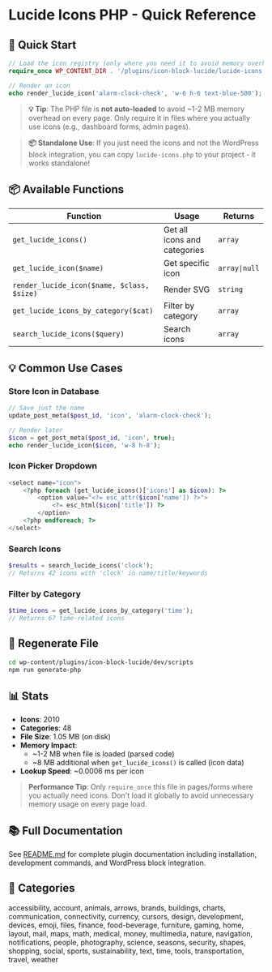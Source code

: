 # Lucide Icons PHP - Quick Reference

## 🚀 Quick Start

```php
// Load the icon registry (only where you need it to avoid memory overhead)
require_once WP_CONTENT_DIR . '/plugins/icon-block-lucide/lucide-icons.php';

// Render an icon
echo render_lucide_icon('alarm-clock-check', 'w-6 h-6 text-blue-500');
```

> **💡 Tip**: The PHP file is **not auto-loaded** to avoid ~1-2 MB memory overhead on every page. Only require it in files where you actually use icons (e.g., dashboard forms, admin pages).

> **📦 Standalone Use**: If you just need the icons and not the WordPress block integration, you can copy `lucide-icons.php` to your project - it works standalone!

## 📦 Available Functions

| Function | Usage | Returns |
|----------|-------|---------|
| `get_lucide_icons()` | Get all icons and categories | `array` |
| `get_lucide_icon($name)` | Get specific icon | `array\|null` |
| `render_lucide_icon($name, $class, $size)` | Render SVG | `string` |
| `get_lucide_icons_by_category($cat)` | Filter by category | `array` |
| `search_lucide_icons($query)` | Search icons | `array` |

## 💡 Common Use Cases

### Store Icon in Database
```php
// Save just the name
update_post_meta($post_id, 'icon', 'alarm-clock-check');

// Render later
$icon = get_post_meta($post_id, 'icon', true);
echo render_lucide_icon($icon, 'w-8 h-8');
```

### Icon Picker Dropdown
```php
<select name="icon">
    <?php foreach (get_lucide_icons()['icons'] as $icon): ?>
        <option value="<?= esc_attr($icon['name']) ?>">
            <?= esc_html($icon['title']) ?>
        </option>
    <?php endforeach; ?>
</select>
```

### Search Icons
```php
$results = search_lucide_icons('clock');
// Returns 42 icons with 'clock' in name/title/keywords
```

### Filter by Category
```php
$time_icons = get_lucide_icons_by_category('time');
// Returns 67 time-related icons
```

## 🔧 Regenerate File

```bash
cd wp-content/plugins/icon-block-lucide/dev/scripts
npm run generate-php
```

## 📊 Stats

- **Icons**: 2010
- **Categories**: 48
- **File Size**: 1.05 MB (on disk)
- **Memory Impact**: 
  - ~1-2 MB when file is loaded (parsed code)
  - ~8 MB additional when `get_lucide_icons()` is called (icon data)
- **Lookup Speed**: ~0.0006 ms per icon

> **Performance Tip**: Only `require_once` this file in pages/forms where you actually need icons. Don't load it globally to avoid unnecessary memory usage on every page load.

## 📚 Full Documentation

See [README.md](README.md) for complete plugin documentation including installation, development commands, and WordPress block integration.

## 🎨 Categories

accessibility, account, animals, arrows, brands, buildings, charts, communication, connectivity, currency, cursors, design, development, devices, emoji, files, finance, food-beverage, furniture, gaming, home, layout, mail, maps, math, medical, money, multimedia, nature, navigation, notifications, people, photography, science, seasons, security, shapes, shopping, social, sports, sustainability, text, time, tools, transportation, travel, weather

